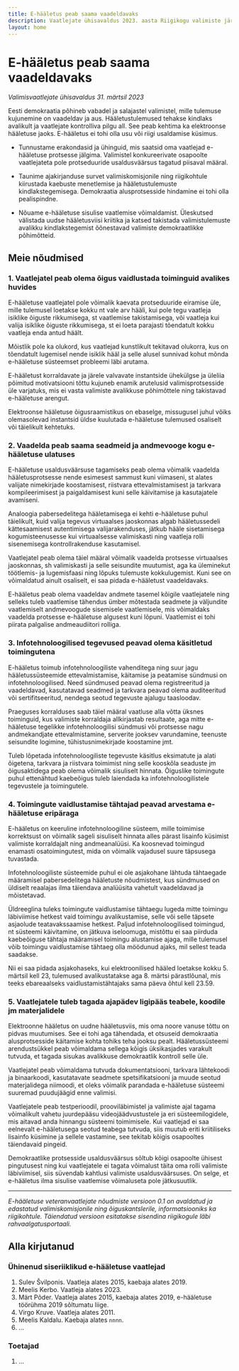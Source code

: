 ```yaml
---
title: E-hääletus peab saama vaadeldavaks
description: Vaatlejate ühisavaldus 2023. aasta Riigikogu valimiste järel
layout: home
---
```


# E-hääletus peab saama vaadeldavaks

_Valimisvaatlejate ühisavaldus 31. märtsil 2023_

Eesti demokraatia põhineb vabadel ja salajastel valimistel, mille tulemuse kujunemine on vaadeldav ja aus. Hääletustulemused tehakse kindlaks avalikult ja vaatlejate kontrolliva pilgu all. See peab kehtima ka elektroonse hääletuse jaoks. E-hääletus ei tohi olla usu või riigi usaldamise küsimus.

* Tunnustame erakondasid ja ühinguid, mis saatsid oma vaatlejad e-hääletuse protsesse jälgima. Valimistel konkureerivate osapoolte vaatlejateta pole protseduuride usaldusväärsus tagatud piisaval määral.

* Taunime ajakirjanduse survet valimiskomisjonile ning riigikohtule kiirustada kaebuste menetlemise ja hääletustulemuste kindlakstegemisega. Demokraatia alusprotsesside hindamine ei tohi olla pealispindne.

* Nõuame e-hääletuse sisulise vaatlemise võimaldamist. Üleskutsed välistada uudse hääletusviisi kriitika ja katsed takistada valimistulemuste avalikku kindlakstegemist õõnestavad valimiste demokraatlikke põhimõtteid.

## Meie nõudmised

### 1. Vaatlejatel peab olema õigus vaidlustada toiminguid avalikes huvides

E-hääletuse vaatlejatel pole võimalik kaevata protseduuride eiramise üle, mille tulemusel loetakse kokku nt vale arv hääli, kui pole tegu vaatleja isiklike õiguste rikkumisega, st vaatlemise takistamisega, või vaatleja kui valija isiklike õiguste rikkumisega, st ei loeta parajasti tõendatult kokku vaatleja enda antud häält.

Mõistlik pole ka olukord, kus vaatlejad kunstlikult tekitavad olukorra,
kus on tõendatult lugemisel nende isiklik hääl ja selle alusel
sunnivad kohut mõnda e-hääletuse süsteemset probleemi läbi arutama.

E-hääletust korraldavate ja järele valvavate instantside ühekülgse ja üleliia põimitud motivatsiooni tõttu kujuneb enamik arutelusid valimisprotsesside üle varjatuks, mis ei vasta valimiste avalikkuse põhimõttele ning takistavad e-hääletuse arengut.

Elektroonse hääletuse õigusraamistikus on ebaselge, missugusel juhul võiks olemasolevad instantsid üldse kuulutada e-hääletuse tulemused osaliselt või täielikult kehtetuks.

### 2. Vaadelda peab saama seadmeid ja andmevooge kogu e-hääletuse ulatuses

E-hääletuse usaldusväärsuse tagamiseks peab olema võimalik vaadelda
hääletusprotsesse nende esimesest sammust kuni viimaseni, st alates
valijate nimekirjade koostamisest, riistvara ettevalmistamisest ja
tarkvara kompileerimisest ja paigaldamisest kuni selle käivitamise ja
kasutajatele avamiseni.

Analoogia pabersedelitega hääletamisega ei kehti e-hääletuse puhul täielikult, kuid valija tegevus virtuaalses jaoskonnas algab hääletussedeli kättesaamisest autentimisega valijarakenduses, jätkub hääle sisetamisega kogumisteenusesse kui virtuaalsesse valimiskasti ning vaatleja rolli sisenemisega kontrollrakenduse kasutamisel.

Vaatlejatel peab olema täiel määral võimalik vaadelda protsesse virtuaalses jaoskonnas, sh valimiskasti ja selle seisundite muutumist, aga ka üleminekut töötlemis- ja lugemisfaasi ning lõpuks tulemuste kokkulugemist. Kuni see on võimaldatud ainult osaliselt, ei saa pidada e-hääletust vaadeldavaks.

E-hääletus peab olema vaadeldav andmete tasemel kõigile vaatlejatele
ning selleks tuleb vaatlemise tähendus ümber mõtestada seadmete ja
väljundite vaatlemiselt andmevoogude sisemisele vaatlemisele, mis
võimaldaks vaadelda protsesse e-hääletuse algusest kuni lõpuni. Vaatlemist ei tohi piirata palgalise andmeaudiitori rolliga.

### 3. Infotehnoloogilised tegevused peavad olema käsitletud toimingutena

E-hääletus toimub infotehnoloogiliste vahenditega ning suur jagu hääletussüsteemide ettevalmistamise, käitamise ja peatamise sündmusi on infotehnoloogilised. Need sündmused peavad olema registreeritud ja vaadeldavad, kasutatavad seadmed ja tarkvara peavad olema auditeeritud või sertifitseeritud, nendega seotud tegevuste ajalugu taasloodav.

Praeguses korralduses saab täiel määral vaatluse alla võtta üksnes toiminguid, kus valimiste korraldaja allkirjastab resultaate, aga mitte e-hääletuse tegelikke infotehnoloogilisi sündmusi või protsesse nagu andmekandjate ettevalmistamine, serverite jooksev varundamine, teenuste seisundite logimine, tühistusnimekirjade koostamine jmt.

Tuleb lõpetada infotehnoloogiliste tegevuste käsitlus eksimatute ja alati õigetena, tarkvara ja riistvara toimimist ning selle kooskõla seaduste jm õigusaktidega peab olema võimalik sisuliselt hinnata. Õiguslike toimingute puhul ettenähtud kaebeõigus tuleb laiendada ka infotehnoloogilistele tegevustele ja toimingutele.

### 4. Toimingute vaidlustamise tähtajad peavad arvestama e-hääletuse eripäraga

E-hääletus on keeruline infotehnoloogiline süsteem, mille toimimise korrektsust on võimalik sageli sisuliselt hinnata alles pärast lisainfo küsimist valimiste korraldajalt ning andmeanalüüsi. Ka koosnevad toimingud enamasti osatoimingutest, mida on võimalik vajadusel suure täpsusega tuvastada.

Infotehnoloogiliste süsteemide puhul ei ole asjakohane lähtuda tähtaegade määramisel pabersedelitega hääletuste nõudmistest, kus sündmused on üldiselt reaalajas ilma täiendava analüüsita vahetult vaadeldavad ja mõistetavad.

Üldreeglina tuleks toimingute vaidlustamise tähtaegu lugeda mitte toimingu läbiviimise hetkest vaid toimingu avalikustamise, selle või selle täpsete asjaolude teatavakssaamise hetkest. Paljud infotehnoloogilised toimingud, nt süsteemi käivitamine, on jätkuva iseloomuga, mistõttu ei saa piirduda kaebeõiguse tähtaja määramisel toimingu alustamise ajaga, mille tulemusel võib toimingu vaidlustamise tähtaeg olla möödunud ajaks, mil sellest teada saadakse.

Nii ei saa pidada asjakohaseks, kui elektroonilised hääled loetakse kokku 5. märtsil kell 23, tulemused avalikustatakse aga 8. märtsi pärastlõunal, mis teeks ebareaalseks vaidlustamistähtajaks sama päeva õhtul kell 23.59.

### 5. Vaatlejatele tuleb tagada ajapädev ligipääs teabele, koodile jm materjalidele

Elektroonne hääletus on uudne hääletusviis, mis oma noore vanuse tõttu on pidvas muutumises. See ei tohi aga tähendada, et otsuseid demokraatia alusprotsesside käitamise kohta tohiks teha jooksu pealt. Hääletussüsteemi arendustsükkel peab võimaldama sellega kõigis üksikasjades varakult tutvuda, et tagada sisukas avalikkuse demokraatlik kontroll selle üle.

Vaatlejatel peab võimaldama tutvuda dokumentatsiooni, tarkvara lähtekoodi ja binaarkoodi, kasutatavate seadmete spetsifikatsiooni ja muude seotud materjalidega niimoodi, et oleks võimalik parandada e-hääletuse süsteemi suuremad puudujäägid enne valimisi.

Vaatlejatele peab testperioodil, prooviläbimistel ja valimiste ajal tagama võimalikult vahetu juurdepääsu videojäädvustustele ja eri süsteemilogidele, mis aitavad anda hinnangu süsteemi toimimisele. Kui vaatlejad ei saa eelnevalt e-hääletusega seotud teabega tutvuda, siis muutub eriti kriitiliseks lisainfo küsimine ja sellele vastamine, see tekitab kõigis osapooltes täiendavaid pingeid.

Demokraatlike protsesside usaldusväärsus sõltub kõigi osapoolte ühisest pingutusest ning kui vaatlejatele ei tagata võimalust täita oma rolli valimiste läbiviimisel, siis süvendab kahtlusi valimiste usaldusväärsuses. On selge, et e-hääletus ilma sisulise vaatlemise võimaluseta pole jätkusuutlik.

----

_E-hääletuse veteranvaatlejate nõudmiste versioon 0.1 on avaldatud ja edastatud valimiskomisjonile ning õiguskantslerile, informatsiooniks ka riigikohtule. Täiendatud versioon esitatakse sisendina riigikogule läbi rahvaalgatusportaali._

## Alla kirjutanud

### Ühinenud siseriiklikud e-hääletuse vaatlejad

1. Sulev Švilponis. Vaatleja alates 2015, kaebaja alates 2019.
2. Meelis Kerbo. Vaatleja alates 2023.
3. Märt Põder. Vaatleja alates 2015, kaebaja alates 2019, e-hääletuse töörühma 2019 sõltumatu liige.
4. Virgo Kruve. Vaatleja alates 2011.
5. Meelis Kaldalu. Kaebaja alates `nnnn`.
6. ...

### Toetajad

1. ...


